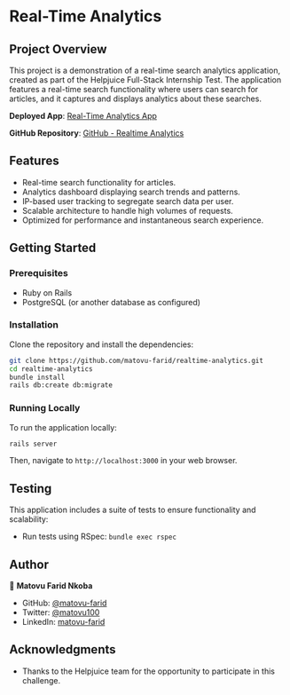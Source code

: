 
# Real-Time Analytics

## Project Overview

This project is a demonstration of a real-time search analytics application, created as part of the Helpjuice Full-Stack Internship Test. The application features a real-time search functionality where users can search for articles, and it captures and displays analytics about these searches.

**Deployed App**: [Real-Time Analytics App](https://realtime-analytics-ae1974cb754c.herokuapp.com/)

**GitHub Repository**: [GitHub - Realtime Analytics](https://github.com/matovu-farid/realtime-analytics.git)

## Features

- Real-time search functionality for articles.
- Analytics dashboard displaying search trends and patterns.
- IP-based user tracking to segregate search data per user.
- Scalable architecture to handle high volumes of requests.
- Optimized for performance and instantaneous search experience.

## Getting Started

### Prerequisites

- Ruby on Rails
- PostgreSQL (or another database as configured)

### Installation

Clone the repository and install the dependencies:

```bash
git clone https://github.com/matovu-farid/realtime-analytics.git
cd realtime-analytics
bundle install
rails db:create db:migrate
```

### Running Locally

To run the application locally:

```bash
rails server
```

Then, navigate to `http://localhost:3000` in your web browser.

## Testing

This application includes a suite of tests to ensure functionality and scalability:

- Run tests using RSpec: `bundle exec rspec`

## Author

👤 **Matovu Farid Nkoba**

- GitHub: [@matovu-farid](https://github.com/matovu-farid)
- Twitter: [@matovu100](https://twitter.com/matovu100)
- LinkedIn: [matovu-farid](https://www.linkedin.com/in/matovu-farid-48b80257)

## Acknowledgments

- Thanks to the Helpjuice team for the opportunity to participate in this challenge.



